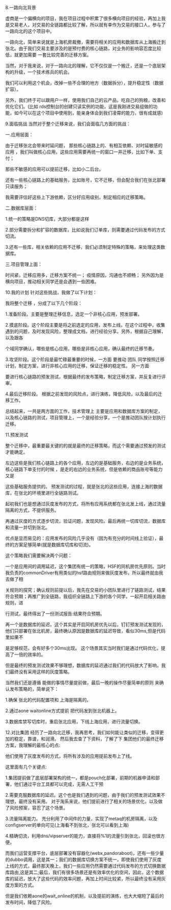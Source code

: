 8.一路向北背景


虚商是一个偏横向的项目，我在项目过程中积累了很多横向项目的经验，再加上我是交易老人，对交易的全链路都比较了解，所以就有幸作为交易的接口人，参与了一路向北的这个项目中。 

一路向北，简单来说就是上海机房裁撤，需要将相关的应用和数据库从上海搬迁到张北。由于我们交易主要涉及的是预付费的核心链路，对业务的影响容忍度比较低，就更加需要 一套比较完善的迁移方案。

当然，对于我来说，对于一路向北的理解，它不仅仅是一个搬迁，还是一个底层架构的升级，一个技术练兵的机会。

我们可以利用这个机会，改掉一些不合理的地方（数据拆分），提升稳定性（数据扩容）。

另外，我们终于可以跟用户一样，使用我们自己的云产品，吃自己的狗粮，改善和优化它们。(比如 rds控制台的创建只读实例的功能，这是我刚进交易组做的功能，如今可以在这个项目中使用到，能亲身体会到我们凌霄的能力，很有成就感)


9.面临挑战
当然对于整个迁移来说，我们会面临几方面的挑战：

一.应用层面： 

由于迁移张北会带来时延问题， 那些核心链路上的、有相互依赖、对时延敏感的应用 ，我们叫做核心应用，这些应用需要再统一的窗口一并迁移，比如下单、支付；

那些不敏感的应用可以提前迁移，比如小二后台。

还有一些核心链路上的基础服务，比如账号，它不迁移，但会配合我们在张北部署只读服务；

我需要评估好这些上下游依赖，区分好应用级别，制定相应的迁移策略。

二.数据库层面：

1.统一的策略是DNS切库，大部分都是这样

2.部分需要拆分和扩容的数据库，比如说我们订单库，则需要通过代码发布的方式切流。

3.还有一些库，相关依赖的应用不迁移，我们必须制定特殊的策略，来处理这类数据库。

三.项目管理上面：

时间紧，迁移应用多，迁移方案不统一； 疫情原因，沟通也不顺畅； 另外因为是横向项目，推动相关同学还是会遇到一些困难。


10.我的计划
针对这些挑战，我做了以下计划：

我将整个迁移 ，分成了以下几个阶段：

1.准备阶段。主要是整理迁移信息，选定一个非核心应用，预发部署。

2.摸底阶段。这个阶段主要是将之前选定的应用，发布上线，在这个过程中，收集遇到的问题，及时发现风险，整理成文档，进行经验分享。另外，根据自己理解，以及跟各

个域同学确认，哪些是核心应用，哪些是非核心应用，确认最终的迁移节奏。

3.攻坚阶段。这个阶段是最忙碌最重要的时候，一方面 要推动 团队 同学按照迁移计划，制定方案，进行非核心应用的迁移，保证迁移的稳定性。 另一方面 

要进行核心链路的预发测试，根据最终的发布策略，制定迁移方案，并反复进行评审。

4.最后迁移阶段。 根据之前发现的风险点，进行演练，降低风险，以及最后的迁移工作。

总结起来，一共是两方面的工作，技术管理上 主要是应用和数据库方案的制定，以及核心链路的测试，项目管理上，一个是经验分享，一个是推动团队按计划执行迁移。


11.预发测试

整个迁移中，最重要最关键的的就是最终的迁移策略，而这个需要通过预发的测试才能确定。

左边这些是我们核心链路上的各个应用，左边的是基础服务，右边的是业务系统，核心链路下单支付的时候 ，是走的右边的业务系统，但是依赖的商品账号等能力又是 

这些基础服务提供的。  预发测试的过程，就是张北的这些应用，连接上海的数据库，在张北的环境里进行全链路测试。

起初我们也是想通过灰度发布的方式，将所有应用系统都在张北发上线，通过流量隔离的方式，不提供服务。 

再通过灰度的方式逐步切流，验证问题，发现风险。最后再统一切库切流，数据库和流量一并切到张北。

优点是显而易见的：应用发布的风险几乎没有（因为有充分的时间线上验证），最终的方案足够简单(就是数据库切库和切流)。

这个策略我们需要解决两个问题：

一个是应用间的调用延迟，这个集团有统一的策略，HSF的同机房优先原则。当时我负责的commonDriver有用类似的hsf路由规则来做灰度发布，所以最终就由我去做了相

关规则的探究；确认规则前提以后，我先在交易的小团队里进行了链路测试，结果符合预期；再推广到全链路，我组织全链路上下游的各个同学，一起开启相关路由规则，进

行测试，最终得出了一份测试报告:结果符合预期。 


再一个是数据库的延迟，这个其实是开启同机房优先以后，钉钉预发测试发现的，他们只部署在张北机房，最终确认原因是数据库的延迟导致，看似30ms,但是代码里如果不

是足够规范，会有好多个30ms出现。 这个场景其实当时我们是通过代码优化，提高了一倍的效率的。 

但是最终的预发测试效果不够理想，数据库的延迟通过我们的代码放大了影响，我们最终没有采用这样的灰度策略。

当然我们还是遵循 能做的事情尽量提前做，最后一晚的操作尽量简单的原则 来确认发布策略的，简单说下：

1.确保 张北的代码配置项和 上海是隔离的。

2.通过aone waitonline方式提前 把代码发到张北机器上。

3.数据库禁写切库时，重启张北应用，下线上海应用，进行流量切换。


12.对比集团
经历了一路向北迁移，我再思考，我们如何能让类似的迁移，变得更加的稳定，靠谱，和润滑。
然后我去查了下资料，了解了下 集团他们的最终迁移方案，我理解的最核心的点:

他们使用了灰度发布的方式，将所有涉及的应用提前发布上了线。

这里面有几个关键点:

1.集团提前做了底层部署架构的统一，都是pouch化部署，前期的机器申请和部署，他们通过平台工具都可以完成，无需人工干预

2.需要克服数据库的延迟。这个也是我们遇到的问题，由于我们的预发测试效果不理想，最终没有采用。 对于淘系来说，他们提前进行了相关的场景优化，以及做了风险预案，容忍了这个场景。

3.流量隔离能力。 充分利用了中间件的力量，实现了metaq的机房隔离，以及configserver的单向可见(上海看不到张北，张北可以看到上海)

4.精确切流，利用dns/vipserver的能力，直接将%1的流量引到张北，回滚也很方便。

而我们运营支撑平台，底层部署没有容器化(webx,pandoraboot)，还有一些少量的dubbo调用，这是其一；我们的数据库切换方案不统一，即使我们使用了灰度上线的方式，最终那天晚上，我们一些应用仍然需要通过代码发布的方式切换数据库路由,这是其二;最后，我们有很多场景还是有效率优化的空间，因此，这个数据库的延迟，放大了这些代码的效率问题，再加上时间比较紧，所以最终没有采用灰度方案的方式。

但是我们依赖aone的wait_online的机制，以及提前的演练，也大大缩短了最后的发布时间，降低了风险。
